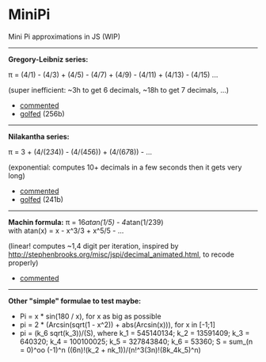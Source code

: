MiniPi
==

Mini Pi approximations in JS (WIP)

---

**Gregory-Leibniz series:**

π = (4/1) - (4/3) + (4/5) - (4/7) + (4/9) - (4/11) + (4/13) - (4/15) ...

(super inefficient: ~3h to get 6 decimals, ~18h to get 7 decimals, ...)

- [commented](http://xem.github.io/miniPi/1.html)
- [golfed](http://xem.github.io/miniPi/1.min.html) (256b)

---

**Nilakantha series:**

π = 3 + (4/(2*3*4)) - (4/(4*5*6)) + (4/(6*7*8)) - ...

(exponential: computes 10+ decimals in a few seconds then it gets very long)

- [commented](http://xem.github.io/miniPi/2.html)
- [golfed](http://xem.github.io/miniPi/2.min.html) (241b)

---

**Machin formula:**
π = 16*atan(1/5) - 4*atan(1/239)<br>
with atan(x) = x - x^3/3 + x^5/5 - ...

(linear! computes ~1,4 digit per iteration, inspired by http://stephenbrooks.org/misc/jspi/decimal_animated.html, to recode properly)

- [commented](http://xem.github.io/miniPi/3.html)

---

**Other "simple" formulae to test maybe:**

- Pi = x * sin(180 / x), for x as big as possible
- pi = 2 * (Arcsin(sqrt(1 - x^2)) + abs(Arcsin(x))), for x in [-1;1]
- pi = (k_6 sqrt(k_3))/(S), where k_1 = 545140134; k_2 = 13591409; k_3 = 640320; k_4 = 100100025; k_5 = 327843840; k_6 = 53360; S = sum_(n = 0)^oo (-1)^n ((6n)!(k_2 + nk_1))/(n!^3(3n)!(8k_4k_5)^n)
